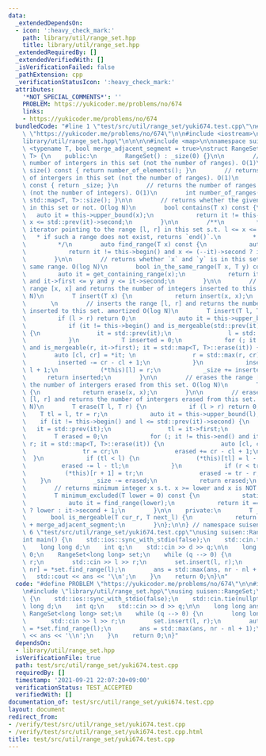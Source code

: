 ```yaml
---
data:
  _extendedDependsOn:
  - icon: ':heavy_check_mark:'
    path: library/util/range_set.hpp
    title: library/util/range_set.hpp
  _extendedRequiredBy: []
  _extendedVerifiedWith: []
  _isVerificationFailed: false
  _pathExtension: cpp
  _verificationStatusIcon: ':heavy_check_mark:'
  attributes:
    '*NOT_SPECIAL_COMMENTS*': ''
    PROBLEM: https://yukicoder.me/problems/no/674
    links:
    - https://yukicoder.me/problems/no/674
  bundledCode: "#line 1 \"test/src/util/range_set/yuki674.test.cpp\"\n#define PROBLEM\
    \ \"https://yukicoder.me/problems/no/674\"\n\n#include <iostream>\n\n#line 1 \"\
    library/util/range_set.hpp\"\n\n\n\n#include <map>\n\nnamespace suisen {\n\ntemplate\
    \ <typename T, bool merge_adjacent_segment = true>\nstruct RangeSet : public std::map<T,\
    \ T> {\n    public:\n        RangeSet() : _size(0) {}\n\n        // returns the\
    \ number of intergers in this set (not the number of ranges). O(1)\n        T\
    \ size() const { return number_of_elements(); }\n        // returns the number\
    \ of intergers in this set (not the number of ranges). O(1)\n        T number_of_elements()\
    \ const { return _size; }\n        // returns the number of ranges in this set\
    \ (not the number of integers). O(1)\n        int number_of_ranges() const { return\
    \ std::map<T, T>::size(); }\n\n        // returns whether the given integer is\
    \ in this set or not. O(log N)\n        bool contains(T x) const {\n         \
    \   auto it = this->upper_bound(x);\n            return it != this->begin() and\
    \ x <= std::prev(it)->second;\n        }\n\n        /**\n         * returns the\
    \ iterator pointing to the range [l, r] in this set s.t. l <= x <= r.\n      \
    \   * if such a range does not exist, returns `end()`.\n         * O(log N)\n\
    \         */\n        auto find_range(T x) const {\n            auto it = this->upper_bound(x);\n\
    \            return it != this->begin() and x <= (--it)->second ? it : this->end();\n\
    \        }\n\n        // returns whether `x` and `y` is in this set and in the\
    \ same range. O(log N)\n        bool in_the_same_range(T x, T y) const {\n   \
    \         auto it = get_containing_range(x);\n            return it != this->end()\
    \ and it->first <= y and y <= it->second;\n        }\n\n        // inserts the\
    \ range [x, x] and returns the number of integers inserted to this set. O(log\
    \ N)\n        T insert(T x) {\n            return insert(x, x);\n        }\n \
    \       \n        // inserts the range [l, r] and returns the number of integers\
    \ inserted to this set. amortized O(log N)\n        T insert(T l, T r) {\n   \
    \         if (l > r) return 0;\n            auto it = this->upper_bound(l);\n\
    \            if (it != this->begin() and is_mergeable(std::prev(it)->second, l))\
    \ {\n                it = std::prev(it);\n                l = std::min(l, it->first);\n\
    \            }\n            T inserted = 0;\n            for (; it != this->end()\
    \ and is_mergeable(r, it->first); it = std::map<T, T>::erase(it)) {\n        \
    \        auto [cl, cr] = *it; \n                r = std::max(r, cr);\n       \
    \         inserted -= cr - cl + 1;\n            }\n            inserted += r -\
    \ l + 1;\n            (*this)[l] = r;\n            _size += inserted;\n      \
    \      return inserted;\n        }\n\n        // erases the range [x, x] and returns\
    \ the number of intergers erased from this set. O(log N)\n        T erase(T x)\
    \ {\n            return erase(x, x);\n        }\n\n        // erases the range\
    \ [l, r] and returns the number of intergers erased from this set. amortized O(log\
    \ N)\n        T erase(T l, T r) {\n            if (l > r) return 0;\n        \
    \    T tl = l, tr = r;\n            auto it = this->upper_bound(l);\n        \
    \    if (it != this->begin() and l <= std::prev(it)->second) {\n             \
    \   it = std::prev(it);\n                tl = it->first;\n            }\n    \
    \        T erased = 0;\n            for (; it != this->end() and it->first <=\
    \ r; it = std::map<T, T>::erase(it)) {\n                auto [cl, cr] = *it;\n\
    \                tr = cr;\n                erased += cr - cl + 1;\n          \
    \  }\n            if (tl < l) {\n                (*this)[tl] = l - 1;\n      \
    \          erased -= l - tl;\n            }\n            if (r < tr) {\n     \
    \           (*this)[r + 1] = tr;\n                erased -= tr - r;\n        \
    \    }\n            _size -= erased;\n            return erased;\n        }\n\n\
    \        // returns minimum integer x s.t. x >= lower and x is NOT in this set\n\
    \        T minimum_excluded(T lower = 0) const {\n            static_assert(merge_adjacent_segment);\n\
    \            auto it = find_range(lower);\n            return it == this->end()\
    \ ? lower : it->second + 1;\n        }\n\n    private:\n        T _size;\n\n \
    \       bool is_mergeable(T cur_r, T next_l) {\n            return next_l <= cur_r\
    \ + merge_adjacent_segment;\n        }\n};\n\n} // namespace suisen\n\n\n#line\
    \ 6 \"test/src/util/range_set/yuki674.test.cpp\"\nusing suisen::RangeSet;\n\n\
    int main() {\n    std::ios::sync_with_stdio(false);\n    std::cin.tie(nullptr);\n\
    \    long long d;\n    int q;\n    std::cin >> d >> q;\n\n    long long ans =\
    \ 0;\n    RangeSet<long long> set;\n    while (q --> 0) {\n        long long l,\
    \ r;\n        std::cin >> l >> r;\n        set.insert(l, r);\n        auto [nl,\
    \ nr] = *set.find_range(l);\n        ans = std::max(ans, nr - nl + 1);\n     \
    \   std::cout << ans << '\\n';\n    }\n    return 0;\n}\n"
  code: "#define PROBLEM \"https://yukicoder.me/problems/no/674\"\n\n#include <iostream>\n\
    \n#include \"library/util/range_set.hpp\"\nusing suisen::RangeSet;\n\nint main()\
    \ {\n    std::ios::sync_with_stdio(false);\n    std::cin.tie(nullptr);\n    long\
    \ long d;\n    int q;\n    std::cin >> d >> q;\n\n    long long ans = 0;\n   \
    \ RangeSet<long long> set;\n    while (q --> 0) {\n        long long l, r;\n \
    \       std::cin >> l >> r;\n        set.insert(l, r);\n        auto [nl, nr]\
    \ = *set.find_range(l);\n        ans = std::max(ans, nr - nl + 1);\n        std::cout\
    \ << ans << '\\n';\n    }\n    return 0;\n}"
  dependsOn:
  - library/util/range_set.hpp
  isVerificationFile: true
  path: test/src/util/range_set/yuki674.test.cpp
  requiredBy: []
  timestamp: '2021-09-21 22:07:20+09:00'
  verificationStatus: TEST_ACCEPTED
  verifiedWith: []
documentation_of: test/src/util/range_set/yuki674.test.cpp
layout: document
redirect_from:
- /verify/test/src/util/range_set/yuki674.test.cpp
- /verify/test/src/util/range_set/yuki674.test.cpp.html
title: test/src/util/range_set/yuki674.test.cpp
---
```

